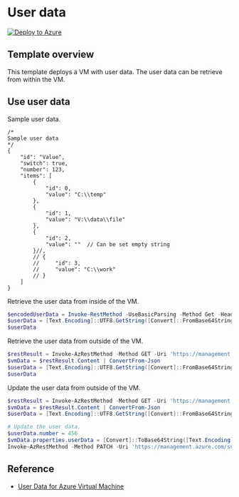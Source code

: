 # User data

[![Deploy to Azure](https://aka.ms/deploytoazurebutton)](https://portal.azure.com/#blade/Microsoft_Azure_CreateUIDef/CustomDeploymentBlade/uri/https%3A%2F%2Fraw.githubusercontent.com%2Ftksh164%2Fazure-demo-scripts-templates%2Fmaster%2Farm-templates%2Fuser-data%2Ftemplate.json/uiFormDefinitionUri/https%3A%2F%2Fraw.githubusercontent.com%2Ftksh164%2Fazure-demo-scripts-templates%2Fmaster%2Farm-templates%2Fuser-data%2Fuiform.json)

## Template overview

This template deploys a VM with user data. The user data can be retrieve from within the VM.

## Use user data

Sample user data.

```jsonc
/*
Sample user data
*/
{
    "id": "Value",
    "switch": true,
    "number": 123,
    "items": [
        {
            "id": 0,
            "value": "C:\\temp"
        },
        {
            "id": 1,
            "value": "V:\\data\\file"
        },
        {
            "id": 2,
            "value": ""  // Can be set empty string
        }//,
        // {
        //     "id": 3,
        //     "value": "C:\\work"
        // }
    ]
}
```

Retrieve the user data from inside of the VM.

```powershell
$encodedUserData = Invoke-RestMethod -UseBasicParsing -Method Get -Headers @{ Metadata = 'true' } -Uri 'http://169.254.169.254/metadata/instance/compute/userData?api-version=2021-12-13&format=text'
$userData = [Text.Encoding]::UTF8.GetString([Convert]::FromBase64String($encodedUserData)) -replace '(?m)(?<=^([^"]|"[^"]*")*)//.*' -replace '(?ms)/\*.*?\*/' | ConvertFrom-Json
$userData
```

Retrieve the user data from outside of the VM.

```powershell
$restResult = Invoke-AzRestMethod -Method GET -Uri 'https://management.azure.com/subscriptions/{SubscriptionId}/resourceGroups/{ResourceGroupNmae}/providers/Microsoft.Compute/virtualMachines/{VMName}?api-version=2022-08-01&$expand=userData'
$vmData = $restResult.Content | ConvertFrom-Json
$userData = [Text.Encoding]::UTF8.GetString([Convert]::FromBase64String($vmData.properties.userData)) | ConvertFrom-Json
$userData
```

Update the user data from outside of the VM.

```powershell
$restResult = Invoke-AzRestMethod -Method GET -Uri 'https://management.azure.com/subscriptions/{SubscriptionId}/resourceGroups/{ResourceGroupNmae}/providers/Microsoft.Compute/virtualMachines/{VMName}?api-version=2022-08-01&$expand=userData'
$vmData = $restResult.Content | ConvertFrom-Json
$userData = [Text.Encoding]::UTF8.GetString([Convert]::FromBase64String($vmData.properties.userData)) | ConvertFrom-Json

# Update the user data.
$userData.number = 456
$vmData.properties.userData = [Convert]::ToBase64String([Text.Encoding]::UTF8.GetBytes(($userData | ConvertTo-Json -Depth 32)))
Invoke-AzRestMethod -Method PATCH -Uri 'https://management.azure.com/subscriptions/{SubscriptionId}/resourceGroups/{ResourceGroupNmae}/providers/Microsoft.Compute/virtualMachines/{VMName}?api-version=2022-08-01' -Payload ($vmData | ConvertTo-Json -Depth 32)
```

## Reference

- [User Data for Azure Virtual Machine](https://learn.microsoft.com/en-us/azure/virtual-machines/user-data)
